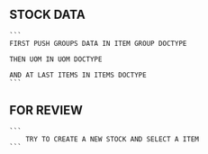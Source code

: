 ## STOCK DATA 

    ```
    FIRST PUSH GROUPS DATA IN ITEM GROUP DOCTYPE

    THEN UOM IN UOM DOCTYPE

    AND AT LAST ITEMS IN ITEMS DOCTYPE 
    ```

## FOR REVIEW
    ```
        TRY TO CREATE A NEW STOCK AND SELECT A ITEM
    ```